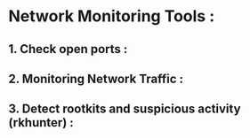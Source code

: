# Network Monitoring Tools :

## 1. Check open ports :


## 2. Monitoring Network Traffic :



## 3. Detect rootkits and suspicious activity (rkhunter) :

